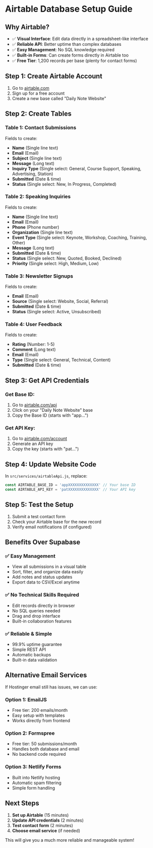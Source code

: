 # Airtable Database Setup Guide

## Why Airtable?
- ✅ **Visual Interface**: Edit data directly in a spreadsheet-like interface
- ✅ **Reliable API**: Better uptime than complex databases
- ✅ **Easy Management**: No SQL knowledge required
- ✅ **Built-in Forms**: Can create forms directly in Airtable too
- ✅ **Free Tier**: 1,200 records per base (plenty for contact forms)

## Step 1: Create Airtable Account
1. Go to [airtable.com](https://airtable.com)
2. Sign up for a free account
3. Create a new base called "Daily Note Website"

## Step 2: Create Tables

### Table 1: Contact Submissions
Fields to create:
- **Name** (Single line text)
- **Email** (Email)
- **Subject** (Single line text)
- **Message** (Long text)
- **Inquiry Type** (Single select: General, Course Support, Speaking, Advertising, Station)
- **Submitted** (Date & time)
- **Status** (Single select: New, In Progress, Completed)

### Table 2: Speaking Inquiries
Fields to create:
- **Name** (Single line text)
- **Email** (Email)
- **Phone** (Phone number)
- **Organization** (Single line text)
- **Event Type** (Single select: Keynote, Workshop, Coaching, Training, Other)
- **Message** (Long text)
- **Submitted** (Date & time)
- **Status** (Single select: New, Quoted, Booked, Declined)
- **Priority** (Single select: High, Medium, Low)

### Table 3: Newsletter Signups
Fields to create:
- **Email** (Email)
- **Source** (Single select: Website, Social, Referral)
- **Submitted** (Date & time)
- **Status** (Single select: Active, Unsubscribed)

### Table 4: User Feedback
Fields to create:
- **Rating** (Number: 1-5)
- **Comment** (Long text)
- **Email** (Email)
- **Type** (Single select: General, Technical, Content)
- **Submitted** (Date & time)

## Step 3: Get API Credentials

### Get Base ID:
1. Go to [airtable.com/api](https://airtable.com/api)
2. Click on your "Daily Note Website" base
3. Copy the Base ID (starts with "app...")

### Get API Key:
1. Go to [airtable.com/account](https://airtable.com/account)
2. Generate an API key
3. Copy the key (starts with "pat...")

## Step 4: Update Website Code

In `src/services/airtableApi.js`, replace:
```javascript
const AIRTABLE_BASE_ID = 'appXXXXXXXXXXXXXX' // Your base ID
const AIRTABLE_API_KEY = 'patXXXXXXXXXXXXXX' // Your API key
```

## Step 5: Test the Setup

1. Submit a test contact form
2. Check your Airtable base for the new record
3. Verify email notifications (if configured)

## Benefits Over Supabase

### ✅ Easy Management
- View all submissions in a visual table
- Sort, filter, and organize data easily
- Add notes and status updates
- Export data to CSV/Excel anytime

### ✅ No Technical Skills Required
- Edit records directly in browser
- No SQL queries needed
- Drag and drop interface
- Built-in collaboration features

### ✅ Reliable & Simple
- 99.9% uptime guarantee
- Simple REST API
- Automatic backups
- Built-in data validation

## Alternative Email Services

If Hostinger email still has issues, we can use:

### Option 1: EmailJS
- Free tier: 200 emails/month
- Easy setup with templates
- Works directly from frontend

### Option 2: Formspree
- Free tier: 50 submissions/month
- Handles both database and email
- No backend code required

### Option 3: Netlify Forms
- Built into Netlify hosting
- Automatic spam filtering
- Simple form handling

## Next Steps

1. **Set up Airtable** (15 minutes)
2. **Update API credentials** (2 minutes)
3. **Test contact form** (2 minutes)
4. **Choose email service** (if needed)

This will give you a much more reliable and manageable system!